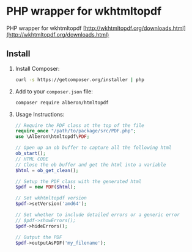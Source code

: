 # PHP wrapper for wkhtmltopdf

PHP wrapper for wkhtmltopdf [http://wkhtmltopdf.org/downloads.html](http://wkhtmltopdf.org/downloads.html)

## Install

1. Install Composer:

    ```bash
    curl -s https://getcomposer.org/installer | php
    ```

2. Add to your `composer.json` file:

    ```bash
    composer require alberon/htmltopdf
    ```

3. Usage Instructions:

    ```php
    // Require the PDF class at the top of the file
    require_once "/path/to/package/src/PDF.php";
    use \Alberon\htmltopdf\PDF;

    // Open up an ob buffer to capture all the following html
    ob_start();
    // HTML CODE
    // Close the ob buffer and get the html into a variable
    $html = ob_get_clean();

    // Setup the PDF class with the generated html
    $pdf = new PDF($html);

    // Set wkhtmltopdf version
    $pdf->setVersion('amd64');

    // Set whether to include detailed errors or a generic error
    // $pdf->showErrors();
    $pdf->hideErrors();

    // Output the PDF
    $pdf->outputAsPDF('my_filename');
    ```
